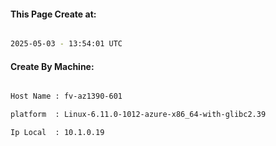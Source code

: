 
   
#### This Page Create at:

```bash

2025-05-03 - 13:54:01 UTC

```

#### Create By Machine:

```bash

Host Name : fv-az1390-601

platform  : Linux-6.11.0-1012-azure-x86_64-with-glibc2.39

Ip Local  : 10.1.0.19

```

